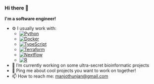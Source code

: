 ### Hi there 👋

**I'm a software engineer!**
- ⚙ I usually work with: 
  - [![Python](https://img.shields.io/badge/python-%2314354C.svg?&style=for-the-badge&logo=python&logoColor=white)](https://www.python.org)
  - [![Docker](https://img.shields.io/badge/docker-%230db7ed.svg?&style=for-the-badge&logo=docker&logoColor=white)](https://www.docker.com)
  - [![TypeScript](https://img.shields.io/badge/typescript-%23007ACC.svg?&style=for-the-badge&logo=typescript&logoColor=white)](https://www.typescriptlang.org)
  - [![Terraform](https://img.shields.io/badge/terraform-%235835CC.svg?&style=for-the-badge&logo=terraform&logoColor=white)](https://www.terraform.io)
  - [![Nextflow](https://img.shields.io/badge/nextflow-%2319A1A1.svg?&style=for-the-badge&logo=nextflow&logoColor=white)](https://www.nextflow.io)
  - [![R](https://img.shields.io/badge/r-%23276DC3.svg?&style=for-the-badge&logo=r&logoColor=white)](https://www.r-project.org)
- 🔭 I’m currently working on some ultra-secret bioinformatic projects 
- 💬 Ping me about cool projects you want to work on together!
- 📫 How to reach me: manjothunjan@gmail.com 
